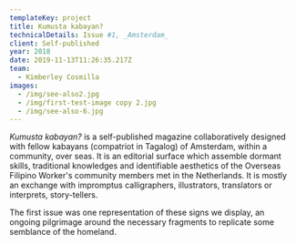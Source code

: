 ```yaml
---
templateKey: project
title: Kumusta kabayan?
technicalDetails: Issue #1, _Amsterdam_
client: Self-published
year: 2018
date: 2019-11-13T11:26:35.217Z
team:
  - Kimberley Cosmilla
images:
  - /img/see-also2.jpg
  - /img/first-test-image copy 2.jpg
  - /img/see-also-6.jpg
---
```

_Kumusta kabayan?_ is a self-published magazine collaboratively designed with
  fellow kabayans (compatriot in Tagalog) of Amsterdam, within a community, over
  seas. It is an editorial surface which assemble dormant skills, traditional
  knowledges and identifiable aesthetics of the Overseas Filipino Worker's
  community members met in the Netherlands. It is mostly an exchange with
  impromptus calligraphers, illustrators, translators or interprets,
  story-tellers.


  The first issue was one representation of these signs we display, an ongoing
  pilgrimage around the necessary fragments to replicate some semblance of the
  homeland.

